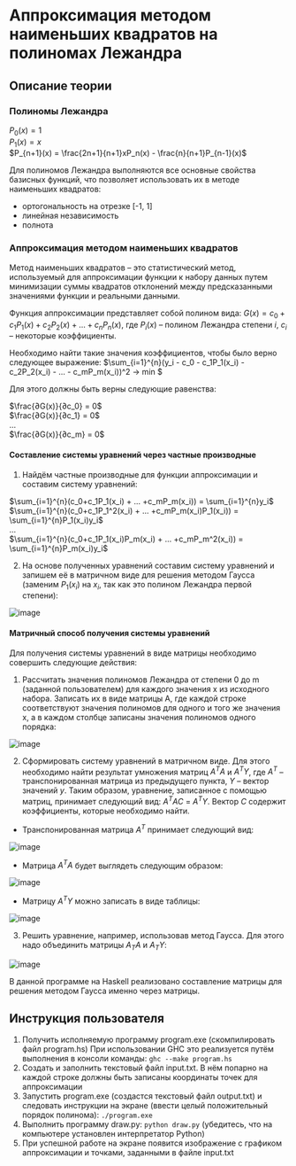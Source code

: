 # Аппроксимация методом наименьших квадратов на полиномах Лежандра
## Описание теории
### Полиномы Лежандра
$P_0(x) = 1$ \
$P_1(x) = x$ \
$P_{n+1}(x) = \frac{2n+1}{n+1}xP_n(x) - \frac{n}{n+1}P_{n-1}(x)$ 

Для полиномов Лежандра выполняются все основные свойства базисных функций, что позволяет использовать их в методе наименьших квадратов:
- ортогональность на отрезке [-1, 1]
- линейная независимость
- полнота

### Аппроксимация методом наименьших квадратов
Метод наименьших квадратов – это статистический метод, используемый для аппроксимации функции к набору данных путем минимизации суммы квадратов отклонений между предсказанными значениями функции и реальными данными.

Функция аппроксимации представляет собой полином вида: 
$G(x)=c_0+c_1P_1(x)+c_2P_2(x)+ ... +c_nP_n(x)$, где $P_i(x)$ – полином Лежандра степени $i$,  $c_i$ – некоторые коэффициенты.

Необходимо найти такие значения коэффициентов, чтобы было верно следующее выражение:
$\sum_{i=1}^{n}(y_i - c_0 - c_1P_1(x_i) - c_2P_2(x_i) - ... - c_mP_m(x_i))^2 → min $

Для этого должны быть верны следующие равенства:

$\frac{∂G(x)}{∂c_0} = 0$ \
$\frac{∂G(x)}{∂c_1} = 0$ \
... \
$\frac{∂G(x)}{∂c_m} = 0$ 

#### Составление системы уравнений через частные производные
1. Найдём частные производные для функции аппроксимации и составим систему уравнений:

$\sum_{i=1}^{n}(c_0+c_1P_1(x_i) + ... +c_mP_m(x_i)) = \sum_{i=1}^{n}y_i$ \
$\sum_{i=1}^{n}(c_0+c_1P_1^2(x_i) + ... +c_mP_m(x_i)P_1(x_i)) = \sum_{i=1}^{n}P_1(x_i)y_i$ \
... \
$\sum_{i=1}^{n}(c_0+c_1P_1(x_i)P_m(x_i) + ... +c_mP_m^2(x_i)) = \sum_{i=1}^{n}P_m(x_i)y_i$

2. На основе полученных уравнений составим систему уравнений и запишем её в матричном виде для решения методом Гаусса (заменим $P_1(x_i)$ на $x_i$, так как это полином Лежандра первой степени):
   
![image](https://github.com/OlgaRhythm/Legendre-approximation/assets/87225985/1db741d7-9138-4284-9150-a27872d0c41a)

#### Матричный способ получения системы уравнений
Для получения системы уравнений в виде матрицы необходимо совершить следующие действия:
1. Рассчитать значения полиномов Лежандра от степени 0 до m (заданной пользователем) для каждого значения x из исходного набора. Записать их в виде матрицы A, где каждой строке соответствуют значения полиномов для одного и того же значения x, а в каждом столбце записаны значения полиномов одного порядка:
   
![image](https://github.com/OlgaRhythm/Legendre-approximation/assets/87225985/0b349328-9007-4c37-a94e-e02865043645)

2. Сформировать систему уравнений в матричном виде. Для этого необходимо найти результат умножения матриц $A^TA$ и $A^TY$, где $A^T$ – транспонированная матрица из предыдущего пункта, $Y$ – вектор значений $y$. Таким образом, уравнение, записанное с помощью матриц, принимает следующий вид:
$A^TAC$ = $A^TY$. Вектор $C$ содержит коэффициенты, которые необходимо найти.
- Транспонированная матрица $A^T$ принимает следующий вид:
  
![image](https://github.com/OlgaRhythm/Legendre-approximation/assets/87225985/6b79e981-d024-4b07-9821-8667af3a0786)

- Матрица $A^TA$ будет выглядеть следующим образом:

![image](https://github.com/OlgaRhythm/Legendre-approximation/assets/87225985/2be0480a-72a4-4262-b472-709d55dfb845)

- Матрицу $A^TY$ можно записать в виде таблицы:

![image](https://github.com/OlgaRhythm/Legendre-approximation/assets/87225985/1dd9266a-78e5-42c2-a773-e42b064af85b)

3. Решить уравнение, например, использовав метод Гаусса. Для этого надо объединить матрицы $A_TA$ и $A_TY$:

![image](https://github.com/OlgaRhythm/Legendre-approximation/assets/87225985/6d7e964e-d464-4110-91bd-b7176f19fbc7)

В данной программе на Haskell реализовано составление матрицы для решения методом Гаусса именно через матрицы.

## Инструкция пользователя

1. Получить исполняемую программу program.exe (скомпилировать файл program.hs)
   При использовании GHC это реализуется путём выполнения в консоли команды: `ghc --make program.hs`
2. Создать и заполнить текстовый файл input.txt. В нём попарно на каждой строке должны быть записаны координаты точек для аппроксимации
3. Запустить program.exe (создастся текстовый файл output.txt) и следовать инструкции на экране (ввести целый положительный порядок полинома): `./program.exe`
5. Выполнить программу draw.py: `python draw.py` (убедитесь, что на компьютере установлен интерпретатор Python)
6. При успешной работе на экране появится изображение с графиком аппроксимации и точками, заданными в файле input.txt
